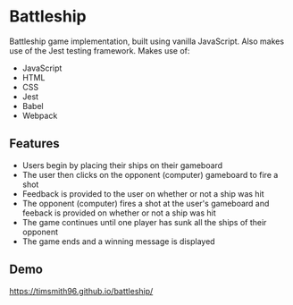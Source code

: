 # Battleship

Battleship game implementation, built using vanilla JavaScript. Also makes use of the Jest testing framework. Makes use of:

- JavaScript
- HTML
- CSS
- Jest
- Babel
- Webpack

## Features

- Users begin by placing their ships on their gameboard
- The user then clicks on the opponent (computer) gameboard to fire a shot
- Feedback is provided to the user on whether or not a ship was hit
- The opponent (computer) fires a shot at the user's gameboard and feeback is provided on whether or not a ship was hit
- The game continues until one player has sunk all the ships of their opponent
- The game ends and a winning message is displayed

## Demo

https://timsmith96.github.io/battleship/
